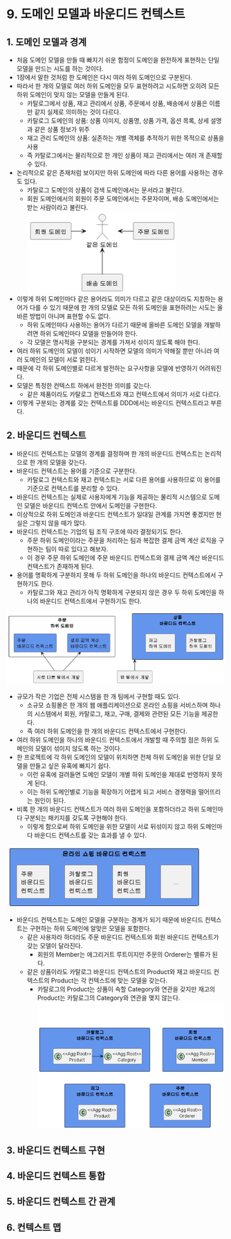 # 9. 도메인 모델과 바운디드 컨텍스트

## 1. 도메인 모델과 경계

- 처음 도메인 모델을 만들 때 빠지기 쉬운 함정이 도메인을 완전하게 표현하는 단일 모델을 만드는 시도를 하는 것이다.
- 1장에서 말한 것처럼 한 도메인은 다시 여러 하위 도메인으로 구분된다.
- 따라서 한 개의 모델로 여러 하위 도메인을 모두 표현하려고 시도하면 오히려 모든 하위 도메인이 맞지 않는 모델을 만들게 된다.
  - 카탈로그에서 상품, 재고 관리에서 상품, 주문에서 상품, 배송에서 상품은 이름만 같지 실제로 의미하는 것이 다르다.
  - 카탈로그 도메인의 상품: 상품 이미지, 상품명, 상품 가격, 옵션 목록, 상세 설명과 같은 상품 정보가 위주
  - 재고 관리 도메인의 상품: 실존하는 개별 객체를 추적하기 위한 목적으로 상품을 사용
  - 즉 카탈로그에서는 물리적으로 한 개인 상품이 재고 관리에서는 여러 개 존재할 수 있다.
- 논리적으로 같은 존재처럼 보이지만 하위 도메인에 따라 다른 용어를 사용하는 경우도 있다.
  - 카탈로그 도메인의 상품이 검색 도메인에서는 문서라고 불린다.
  - 회원 도메인에서의 회원이 주문 도메인에서는 주문자이며, 배송 도메인에서는 받는 사람이라고 불린다.
    ![39.png](./img/39.png)
- 이렇게 하위 도메인마다 같은 용어라도 의미가 다르고 같은 대상이라도 지칭하는 용어가 다를 수 있기 때문에 한 개의 모델로 모든 하위 도메인을 표현하려는 시도는 올바른 방법이 아니며 표현할 수도 없다.
  - 하위 도메인마다 사용하는 용어가 다르기 때문에 올바른 도메인 모델을 개발하려면 하위 도메인마다 모델을 만들어야 한다.
  - 각 모델은 명시적을 구분되는 경계를 가져서 섞이지 않도록 해야 한다.
- 여러 하위 도메인의 모델이 섞이기 시작하면 모델의 의미가 약해질 뿐만 아니라 여러 도메인의 모델이 서로 얽힌다.
- 때문에 각 하위 도메인별로 다르게 발전하는 요구사항을 모델에 반영하기 어려워진다.
- 모델은 특정한 컨텍스트 하에서 완전한 의미를 갖는다.
  - 같은 제품이라도 카탈로그 컨텍스트와 재고 컨텍스트에서 의미가 서로 다르다.
- 이렇게 구분되는 경계를 갖는 컨텍스트를 DDD에서는 바운디드 컨텍스트라고 부른다.

## 2. 바운디드 컨텍스트

- 바운디드 컨텍스트는 모델의 경계를 결정하며 한 개의 바운디드 컨텍스트는 논리적으로 한 개의 모델을 갖는다.
- 바운디드 컨텍스트는 용어를 기준으로 구분한다.
  - 카탈로그 컨텍스트와 재고 컨텍스트는 서로 다른 용어를 사용하므로 이 용어를 기준으로 컨텍스트를 분리할 수 있다.
- 바운디드 컨텍스트는 실제로 사용자에게 기능을 제공하는 물리적 시스템으로 도메인 모델은 바운디드 컨텍스트 안에서 도메인을 구현한다.
- 이상적으로 하위 도메인과 바운디드 컨텍스트가 일대일 관계를 가지면 좋겠지만 현실은 그렇지 않을 때가 많다.
- 바운디드 컨텍스트는 기업의 팀 조직 구조에 따라 결정되기도 한다.
  - 주문 하위 도메인이라는 주문을 처리하는 팀과 복잡한 결제 금액 계산 로직을 구현하는 팀이 따로 있다고 해보자.
  - 이 경우 주문 하위 도메인에 주문 바운디드 컨텍스트와 결제 금액 계산 바운디드 컨텍스트가 존재하게 된다.
- 용어를 명확하게 구분하지 못해 두 하위 도메인을 하나의 바운디드 컨텍스트에서 구현하기도 한다.
  - 카탈로그와 재고 관리가 아직 명확하게 구분되지 않은 경우 두 하위 도메인을 하나의 바운디드 컨텍스트에서 구현하기도 한다.

![40.png](./img/40.png)

- 규모가 작은 기업은 전체 시스템을 한 개 팀에서 구현할 때도 있다.
  - 소규모 쇼핑몰은 한 개의 웹 애플리케이션으로 온라인 쇼핑을 서비스하며 하나의 시스템에서 회원, 카탈로그, 재고, 구매, 결제와 관련된 모든 기능을 제공한다.
  - 즉 여러 하위 도메인을 한 개의 바운디드 컨텍스트에서 구현한다.
- 여러 하위 도메인을 하나의 바운디드 컨텍스트에서 개발할 때 주의할 점은 하위 도메인의 모델이 섞이지 않도록 하는 것이다.
- 한 프로젝트에 각 하위 도메인의 모델이 위치하면 전체 하위 도메인을 위한 단일 모델을 만들고 싶은 유혹에 빠지기 쉽다.
  - 이런 유혹에 걸려들면 도메인 모델이 개별 하위 도메인을 제대로 반영하지 못하게 된다.
  - 이는 하위 도메인별로 기능을 확장하기 어렵게 되고 서비스 경쟁력을 떨어뜨리는 원인이 된다.
- 비록 한 개의 바운디드 컨텍스트가 여러 하위 도메인을 포함하더라고 하위 도메인마다 구분되는 패키지를 갖도록 구현해야 한다.
  - 이렇게 함으로써 하위 도메인을 위한 모델이 서로 뒤섞이지 않고 하위 도메인마다 바운디드 컨텍스트를 갖는 효과를 낼 수 있다.

![41.png](./img/41.png)

- 바운디드 컨텍스트는 도메인 모델을 구분하는 경계가 되기 때문에 바운디드 컨텍스트는 구현하는 하위 도메인에 알맞은 모델을 포함한다.
  - 같은 사용자라 하더라도 주문 바운디드 컨텍스트와 회원 바운디드 컨텍스트가 갖는 모델이 달라진다.
    - 회원의 Member는 애그리거트 루트이지만 주문의 Orderer는 밸류가 된다.
  - 같은 상품이라도 카탈로그 바운디드 컨텍스트의 Product와 재고 바운디드 컨텍스트의 Product는 각 컨텍스트에 맞는 모델을 갖는다.
    - 카탈로그의 Product는 상품이 속할 Category와 연관을 갖지만 재고의 Product는 카탈로그의 Category와 연관을 맺지 않는다.
  ![42.png](./img/42.png)

## 3. 바운디드 컨텍스트 구현

## 4. 바운디드 컨텍스트 통합

## 5. 바운디드 컨텍스트 간 관계

## 6. 컨텍스트 맵
